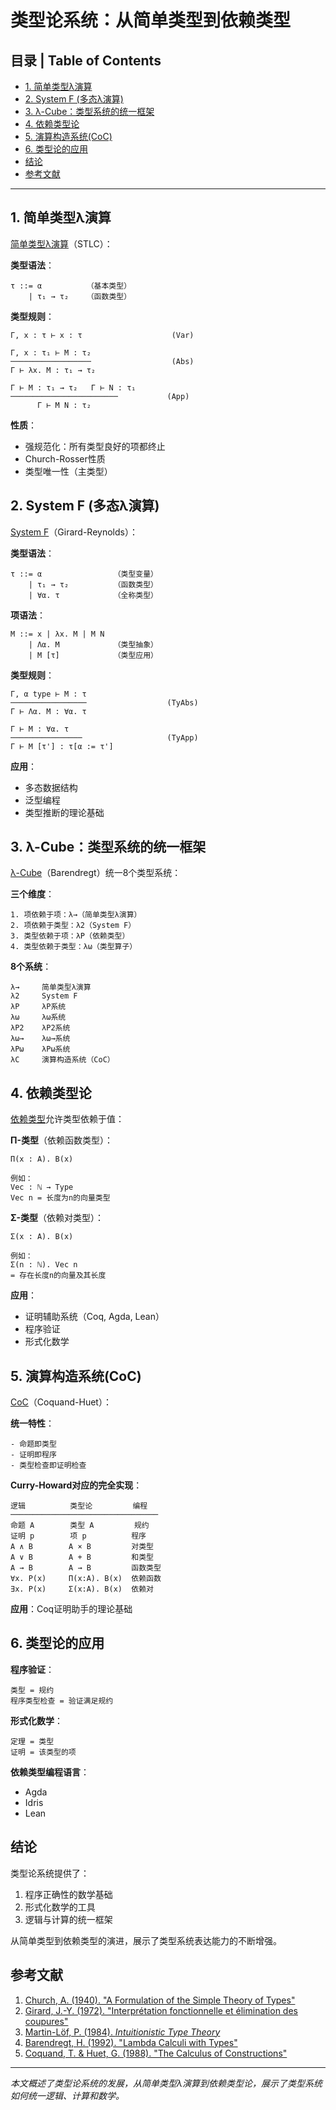 # 类型论系统：从简单类型到依赖类型

## 目录 | Table of Contents

- [1. 简单类型λ演算](#1-简单类型λ演算)
- [2. System F (多态λ演算)](#2-system-f-多态λ演算)
- [3. λ-Cube：类型系统的统一框架](#3-λ-cube类型系统的统一框架)
- [4. 依赖类型论](#4-依赖类型论)
- [5. 演算构造系统(CoC)](#5-演算构造系统coc)
- [6. 类型论的应用](#6-类型论的应用)
- [结论](#结论)
- [参考文献](#参考文献)

---

## 1. 简单类型λ演算

[简单类型λ演算](https://en.wikipedia.org/wiki/Simply_typed_lambda_calculus)（STLC）：

**类型语法**：
```
τ ::= α          （基本类型）
    | τ₁ → τ₂    （函数类型）
```

**类型规则**：
```
Γ, x : τ ⊢ x : τ                    (Var)

Γ, x : τ₁ ⊢ M : τ₂
──────────────────                  (Abs)
Γ ⊢ λx. M : τ₁ → τ₂

Γ ⊢ M : τ₁ → τ₂   Γ ⊢ N : τ₁
────────────────────────           (App)
      Γ ⊢ M N : τ₂
```

**性质**：
- 强规范化：所有类型良好的项都终止
- Church-Rosser性质
- 类型唯一性（主类型）

## 2. System F (多态λ演算)

[System F](https://en.wikipedia.org/wiki/System_F)（Girard-Reynolds）：

**类型语法**：
```
τ ::= α                （类型变量）
    | τ₁ → τ₂          （函数类型）
    | ∀α. τ            （全称类型）
```

**项语法**：
```
M ::= x | λx. M | M N
    | Λα. M            （类型抽象）
    | M [τ]            （类型应用）
```

**类型规则**：
```
Γ, α type ⊢ M : τ
─────────────────                  (TyAbs)
Γ ⊢ Λα. M : ∀α. τ

Γ ⊢ M : ∀α. τ
────────────────                   (TyApp)
Γ ⊢ M [τ'] : τ[α := τ']
```

**应用**：
- 多态数据结构
- 泛型编程
- 类型推断的理论基础

## 3. λ-Cube：类型系统的统一框架

[λ-Cube](https://en.wikipedia.org/wiki/Lambda_cube)（Barendregt）统一8个类型系统：

**三个维度**：
```
1. 项依赖于项：λ→（简单类型λ演算）
2. 项依赖于类型：λ2（System F）
3. 类型依赖于项：λP（依赖类型）
4. 类型依赖于类型：λω（类型算子）
```

**8个系统**：
```
λ→     简单类型λ演算
λ2     System F
λP     λP系统
λω     λω系统
λP2    λP2系统
λω→    λω→系统
λPω    λPω系统
λC     演算构造系统（CoC）
```

## 4. 依赖类型论

[依赖类型](https://en.wikipedia.org/wiki/Dependent_type)允许类型依赖于值：

**Π-类型**（依赖函数类型）：
```
Π(x : A). B(x)

例如：
Vec : ℕ → Type
Vec n = 长度为n的向量类型
```

**Σ-类型**（依赖对类型）：
```
Σ(x : A). B(x)

例如：
Σ(n : ℕ). Vec n
= 存在长度n的向量及其长度
```

**应用**：
- 证明辅助系统（Coq, Agda, Lean）
- 程序验证
- 形式化数学

## 5. 演算构造系统(CoC)

[CoC](https://en.wikipedia.org/wiki/Calculus_of_constructions)（Coquand-Huet）：

**统一特性**：
```
- 命题即类型
- 证明即程序
- 类型检查即证明检查
```

**Curry-Howard对应的完全实现**：
```
逻辑          类型论         编程
─────────────────────────────────
命题 A        类型 A         规约
证明 p        项 p          程序
A ∧ B        A × B         对类型
A ∨ B        A + B         和类型
A → B        A → B         函数类型
∀x. P(x)     Π(x:A). B(x)  依赖函数
∃x. P(x)     Σ(x:A). B(x)  依赖对
```

**应用**：Coq证明助手的理论基础

## 6. 类型论的应用

**程序验证**：
```
类型 = 规约
程序类型检查 = 验证满足规约
```

**形式化数学**：
```
定理 = 类型
证明 = 该类型的项
```

**依赖类型编程语言**：
- Agda
- Idris
- Lean

## 结论

类型论系统提供了：
1. 程序正确性的数学基础
2. 形式化数学的工具
3. 逻辑与计算的统一框架

从简单类型到依赖类型的演进，展示了类型系统表达能力的不断增强。

## 参考文献

1. [Church, A. (1940). "A Formulation of the Simple Theory of Types"](https://en.wikipedia.org/wiki/Simply_typed_lambda_calculus)
2. [Girard, J.-Y. (1972). "Interprétation fonctionnelle et élimination des coupures"](https://en.wikipedia.org/wiki/System_F)
3. [Martin-Löf, P. (1984). *Intuitionistic Type Theory*](https://en.wikipedia.org/wiki/Intuitionistic_type_theory)
4. [Barendregt, H. (1992). "Lambda Calculi with Types"](https://en.wikipedia.org/wiki/Lambda_cube)
5. [Coquand, T. & Huet, G. (1988). "The Calculus of Constructions"](https://en.wikipedia.org/wiki/Calculus_of_constructions)

---

*本文概述了类型论系统的发展，从简单类型λ演算到依赖类型论，展示了类型系统如何统一逻辑、计算和数学。*

